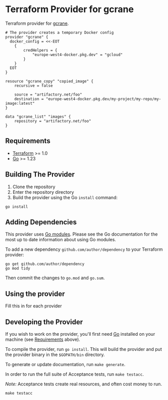 # Terraform Provider for gcrane

Terraform provider for [gcrane](https://github.com/google/go-containerregistry/blob/main/cmd/gcrane/README.md).

```hcl
# The provider creates a temporary Docker config
provider "gcrane" {
  docker_config = <<-EOT
    {
        credHelpers = {
            "europe-west4-docker.pkg.dev" = "gcloud"
        }
    }
  EOT
}

resource "gcrane_copy" "copied_image" {
    recursive = false

    source = "artifactory.net/foo"
    destination = "europe-west4-docker.pkg.dev/my-project/my-repo/my-image:latest"
}

data "gcrane_list" "images" {
    repository = "artifactory.net/foo"
}
```

## Requirements

- [Terraform](https://developer.hashicorp.com/terraform/downloads) >= 1.0
- [Go](https://golang.org/doc/install) >= 1.23

## Building The Provider

1. Clone the repository
1. Enter the repository directory
1. Build the provider using the Go `install` command:

```shell
go install
```

## Adding Dependencies

This provider uses [Go modules](https://github.com/golang/go/wiki/Modules).
Please see the Go documentation for the most up to date information about using Go modules.

To add a new dependency `github.com/author/dependency` to your Terraform provider:

```shell
go get github.com/author/dependency
go mod tidy
```

Then commit the changes to `go.mod` and `go.sum`.

## Using the provider

Fill this in for each provider

## Developing the Provider

If you wish to work on the provider, you'll first need [Go](http://www.golang.org) installed on your machine (see [Requirements](#requirements) above).

To compile the provider, run `go install`. This will build the provider and put the provider binary in the `$GOPATH/bin` directory.

To generate or update documentation, run `make generate`.

In order to run the full suite of Acceptance tests, run `make testacc`.

*Note:* Acceptance tests create real resources, and often cost money to run.

```shell
make testacc
```
